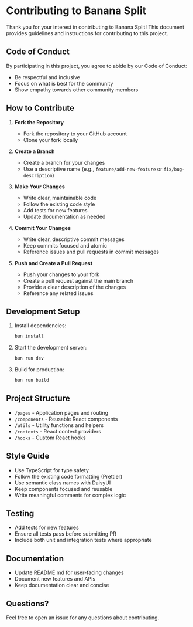# Contributing to Banana Split

Thank you for your interest in contributing to Banana Split! This document provides guidelines and instructions for contributing to this project.

## Code of Conduct

By participating in this project, you agree to abide by our Code of Conduct:

- Be respectful and inclusive
- Focus on what is best for the community
- Show empathy towards other community members

## How to Contribute

1. **Fork the Repository**

   - Fork the repository to your GitHub account
   - Clone your fork locally

2. **Create a Branch**

   - Create a branch for your changes
   - Use a descriptive name (e.g., `feature/add-new-feature` or `fix/bug-description`)

3. **Make Your Changes**

   - Write clear, maintainable code
   - Follow the existing code style
   - Add tests for new features
   - Update documentation as needed

4. **Commit Your Changes**

   - Write clear, descriptive commit messages
   - Keep commits focused and atomic
   - Reference issues and pull requests in commit messages

5. **Push and Create a Pull Request**
   - Push your changes to your fork
   - Create a pull request against the main branch
   - Provide a clear description of the changes
   - Reference any related issues

## Development Setup

1. Install dependencies:

   ```bash
   bun install
   ```

2. Start the development server:

   ```bash
   bun run dev
   ```

3. Build for production:
   ```bash
   bun run build
   ```

## Project Structure

- `/pages` - Application pages and routing
- `/components` - Reusable React components
- `/utils` - Utility functions and helpers
- `/contexts` - React context providers
- `/hooks` - Custom React hooks

## Style Guide

- Use TypeScript for type safety
- Follow the existing code formatting (Prettier)
- Use semantic class names with DaisyUI
- Keep components focused and reusable
- Write meaningful comments for complex logic

## Testing

- Add tests for new features
- Ensure all tests pass before submitting PR
- Include both unit and integration tests where appropriate

## Documentation

- Update README.md for user-facing changes
- Document new features and APIs
- Keep documentation clear and concise

## Questions?

Feel free to open an issue for any questions about contributing.

